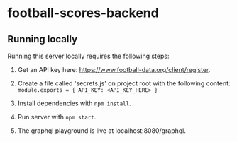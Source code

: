 # football-scores-backend

## Running locally

Running this server locally requires the following steps:

1. Get an API key here: https://www.football-data.org/client/register.

2. Create a file called 'secrets.js' on project root with the following content:
`module.exports = {
  API_KEY: <API_KEY_HERE>
}`

3. Install dependencies with `npm install`.

4. Run server with `npm start`.

5. The graphql playground is live at localhost:8080/graphql.